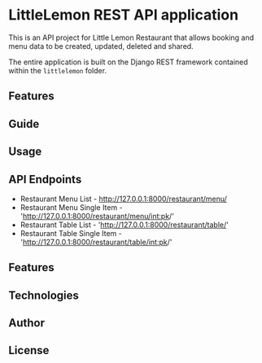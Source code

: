 # LittleLemon REST API application

This is an API project for Little Lemon Restaurant that allows booking and menu data to be created, updated, deleted and shared.

The entire application is built on the Django REST framework  contained within the `littlelemon` folder.


## Features

## Guide

## Usage

## API Endpoints

* Restaurant Menu List - http://127.0.0.1:8000/restaurant/menu/
* Restaurant Menu Single Item - 'http://127.0.0.1:8000/restaurant/menu/<int:pk>/'
* Restaurant Table List - 'http://127.0.0.1:8000/restaurant/table/'
* Restaurant Table Single Item - 'http://127.0.0.1:8000/restaurant/table/<int:pk>/'

## Features

## Technologies

## Author

## License



